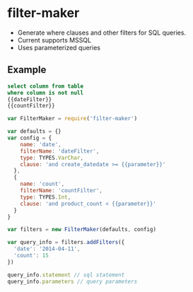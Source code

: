 filter-maker
============

* Generate where clauses and other filters for SQL queries.
* Current supports MSSQL
* Uses parameterized queries

## Example

```SQL
select column from table
where column is not null
{{dateFilter}}
{{countFilter}}
```

```javascript
var FilterMaker = require('filter-maker')

var defaults = {}
var config = {
    name: 'date',
    filterName: 'dateFilter',
    type: TYPES.VarChar,
    clause: 'and create_datedate >= {{parameter}}'
  },
  {
    name: 'count',
    filterName: 'countFilter',
    type: TYPES.Int,
    clause: 'and product_count < {{parameter}}'
  }
}

var filters = new FilterMaker(defaults, config)

var query_info = filters.addFilters({
  'date': '2014-04-11',
  'count': 15
})

query_info.statement // sql statement
query_info.parameters // query parameters
```